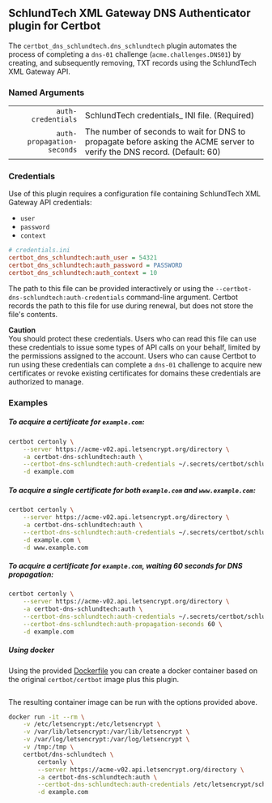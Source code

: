## SchlundTech XML Gateway DNS Authenticator plugin for Certbot

The `certbot_dns_schlundtech.dns_schlundtech` plugin automates the process of
completing a ``dns-01`` challenge (`acme.challenges.DNS01`) by creating, and
subsequently removing, TXT records using the SchlundTech XML Gateway API.

### Named Arguments
| | |
| ---: | --- |
| `auth-credentials` | SchlundTech credentials_ INI file. (Required) |
| `auth-propagation-seconds` | The number of seconds to wait for DNS to propagate before asking the ACME server to verify the DNS record. (Default: 60) |

### Credentials
Use of this plugin requires a configuration file containing SchlundTech XML
Gateway API credentials:
* `user`
* `password`
* `context`

```ini
# credentials.ini
certbot_dns_schlundtech:auth_user = 54321
certbot_dns_schlundtech:auth_password = PASSWORD
certbot_dns_schlundtech:auth_context = 10
```

The path to this file can be provided interactively or using the
`--certbot-dns-schlundtech:auth-credentials` command-line argument. Certbot
records the path to this file for use during renewal, but does not store the
file's contents.

**Caution**  
You should protect these credentials. Users who can read this file can use
these credentials to issue some types of API calls on your behalf, limited
by the permissions assigned to the account. Users who can cause Certbot to
run using these credentials can complete a ``dns-01`` challenge to acquire
new certificates or revoke existing certificates for domains these
credentials are authorized to manage.

### Examples
##### To acquire a certificate for `example.com`:
```bash
certbot certonly \
    --server https://acme-v02.api.letsencrypt.org/directory \
    -a certbot-dns-schlundtech:auth \
    --certbot-dns-schlundtech:auth-credentials ~/.secrets/certbot/schlundtech.ini \
    -d example.com
```
##### To acquire a single certificate for both `example.com` and `www.example.com`:
```bash
certbot certonly \
    --server https://acme-v02.api.letsencrypt.org/directory \
    -a certbot-dns-schlundtech:auth \
    --certbot-dns-schlundtech:auth-credentials ~/.secrets/certbot/schlundtech.ini \
    -d example.com \
    -d www.example.com
```
##### To acquire a certificate for `example.com`, waiting 60 seconds for DNS propagation:
```bash
certbot certonly \
    --server https://acme-v02.api.letsencrypt.org/directory \
    -a certbot-dns-schlundtech:auth \
    --certbot-dns-schlundtech:auth-credentials ~/.secrets/certbot/schlundtech.ini \
    --certbot-dns-schlundtech:auth-propagation-seconds 60 \
    -d example.com
```

##### Using docker
Using the provided [Dockerfile](Dockerfile) you can create a docker container based on the original `certbot/certbot`
image plus this plugin.
```bash

```
  
The resulting container image can be run with the options provided above.
```bash
docker run -it --rm \
    -v /etc/letsencrypt:/etc/letsencrypt \
    -v /var/lib/letsencrypt:/var/lib/letsencrypt \
    -v /var/log/letsencrypt:/var/log/letsencrypt \
    -v /tmp:/tmp \
    certbot/dns-schlundtech \
        certonly \
        --server https://acme-v02.api.letsencrypt.org/directory \
        -a certbot-dns-schlundtech:auth \
        --certbot-dns-schlundtech:auth-credentials /etc/letsencrypt/schlundtech.ini \
        -d example.com
```
